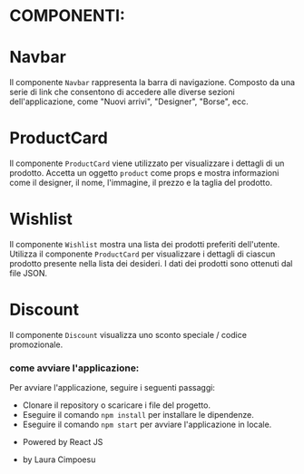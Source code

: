 # COMPONENTI:

# Navbar
Il componente `Navbar` rappresenta la barra di navigazione. Composto da una serie di link che consentono di accedere alle diverse sezioni dell'applicazione, come "Nuovi arrivi", "Designer", "Borse", ecc.

# ProductCard
Il componente `ProductCard` viene utilizzato per visualizzare i dettagli di un prodotto. Accetta un oggetto `product` come props e mostra informazioni come il designer, il nome, l'immagine, il prezzo e la taglia del prodotto.

# Wishlist
Il componente `Wishlist` mostra una lista dei prodotti preferiti dell'utente. Utilizza il componente `ProductCard` per visualizzare i dettagli di ciascun prodotto presente nella lista dei desideri. 
I dati dei prodotti sono ottenuti dal file JSON.

# Discount
Il componente `Discount` visualizza uno sconto speciale / codice promozionale.

### come avviare l'applicazione:
Per avviare l'applicazione, seguire i seguenti passaggi:
- Clonare il repository o scaricare i file del progetto.
- Eseguire il comando `npm install` per installare le dipendenze.
- Eseguire il comando `npm start` per avviare l'applicazione in locale.



* Powered by React JS

* by Laura Cimpoesu
